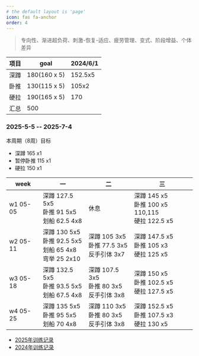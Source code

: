 ```yaml
---
# the default layout is 'page'
icon: fas fa-anchor
order: 4
---
```


> 专向性、渐进超负荷、刺激-恢复-适应、疲劳管理、变式、阶段增益、个体差异


|项目   |goal            |2024/6/1|   
|--     |--              |--      |
|深蹲   |180(160 x 5)    |152.5x5 |
|卧推   |130(115 x 5)    |105x2   |
|硬拉   |190(165 x 5)    |170     |
|汇总   |500             |        |




### 2025-5-5 -- 2025-7-4

本周期（8周）目标
- 深蹲 165 x1 
- 暂停卧推 115 x1
- 硬拉 150 x1

| week |  一 |  二 |  三 | 
| --| -- | -- | -- | 
| w1 05-05| 深蹲 127.5 5x5<br />卧推 91 5x5<br />划船 62.5 4x8|休息|深蹲 145 x5<br />卧推 100 x5 110,115<br />硬拉 122.5 x5|
| w2 05-11| 深蹲 130 5x5<br />卧推 92.5 5x5<br />划船 65 4x8<br />弯举 25 2x10|深蹲 105 3x5<br />卧推 77.5 3x5<br />反手引体 3x7|深蹲 147.5 x5<br />卧推 105 x3<br />硬拉 125 x5|
| w3 05-18| 深蹲 132.5 5x5<br />卧推 93.5 5x5<br />划船 67.5 4x8|深蹲 107.5 3x5<br />卧推 80 3x5<br />反手引体 3x8|深蹲 150 x5<br />卧推 102.5 x5<br />硬拉 127.5 x5|
| w4 05-25| 深蹲 135 5x5<br />卧推 95 5x5<br />划船 70 4x8|深蹲 110  3x5<br />卧推 80 3x5<br />反手引体 3x8|深蹲 152.5 x5<br />卧推 107.5 x3<br />硬拉 130 x5|

 
- [2025年训练记录](/posts/train-record-2025)
- [2024年训练记录](/posts/train-record-2024)
